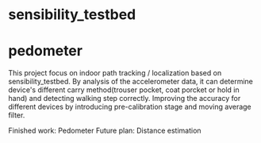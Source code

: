 # sensibility_testbed
# pedometer

This project focus on indoor path tracking / localization based on sensibility_testbed. By analysis of the accelerometer data, it can determine device's different carry method(trouser pocket, coat porcket or hold in hand) and detecting walking step correctly. Improving the accuracy for different devices by introducing pre-calibration stage and moving average filter. 



Finished work: Pedometer
Future plan: Distance estimation
